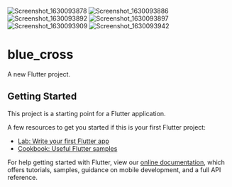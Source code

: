 ![Screenshot_1630093878](https://user-images.githubusercontent.com/81760629/131181606-2c8e18d3-46b6-4942-abd6-b3d19da2c773.png)
![Screenshot_1630093886](https://user-images.githubusercontent.com/81760629/131181608-54f5824e-480d-4783-bf30-8eb62dd39459.png)
![Screenshot_1630093892](https://user-images.githubusercontent.com/81760629/131181610-b50bee40-6335-4c30-affd-993b1e0d259d.png)
![Screenshot_1630093897](https://user-images.githubusercontent.com/81760629/131181612-09a67c75-990e-4a8e-b00a-a9ff6f0439be.png)
![Screenshot_1630093909](https://user-images.githubusercontent.com/81760629/131181613-933fde87-6945-44ec-8c0d-b13a7a8aee78.png)
![Screenshot_1630093942](https://user-images.githubusercontent.com/81760629/131181616-51ed7fb4-6e5c-4ce8-8570-8f980c3cc03e.png)
# blue_cross

A new Flutter project.

## Getting Started

This project is a starting point for a Flutter application.

A few resources to get you started if this is your first Flutter project:

- [Lab: Write your first Flutter app](https://flutter.dev/docs/get-started/codelab)
- [Cookbook: Useful Flutter samples](https://flutter.dev/docs/cookbook)

For help getting started with Flutter, view our
[online documentation](https://flutter.dev/docs), which offers tutorials,
samples, guidance on mobile development, and a full API reference.
